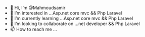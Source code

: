 - 👋 Hi, I’m @Mahmoudsamir
- 👀 I’m interested in ...Asp.net core mvc && Php Laravel
- 🌱 I’m currently learning ...Asp.net core mvc  && Php Laravel
- 💞️ I’m looking to collaborate on ...net developer && Php Laravel 
- 📫 How to reach me ...

<!---
Mahmoudsamir66/Mahmoudsamir66 is a ✨ special ✨ repository because its `README.md` (this file) appears on your GitHub profile.
You can click the Preview link to take a look at your changes.
--->
